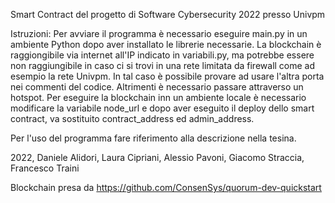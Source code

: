 Smart Contract del progetto di Software Cybersecurity 2022 presso Univpm

Istruzioni:
Per avviare il programma è necessario eseguire main.py in un ambiente Python dopo aver installato le librerie necessarie.
La blockchain è raggiongibile via internet all'IP indicato in variabili.py, ma potrebbe essere non raggiungibile in caso ci si trovi in una rete limitata da firewall come ad esempio la rete Univpm. In tal caso è possibile provare ad usare l'altra porta nei commenti del codice. Altrimenti è necessario passare attraverso un hotspot.
Per eseguire la blockchain inn un ambiente locale è necessario modificare la variabile node_url e dopo aver eseguito il deploy dello smart contract, va sostituito contract_address ed admin_address.

Per l'uso del programma fare riferimento alla descrizione nella tesina.


2022, Daniele Alidori, Laura Cipriani, Alessio Pavoni, Giacomo Straccia, Francesco Traini

Blockchain presa da https://github.com/ConsenSys/quorum-dev-quickstart
